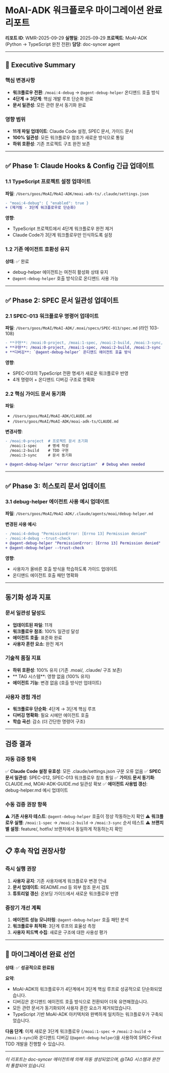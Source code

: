 # MoAI-ADK 워크플로우 마이그레이션 완료 리포트

**리포트 ID**: WMR-2025-09-29
**실행일**: 2025-09-29
**프로젝트**: MoAI-ADK (Python → TypeScript 완전 전환)
**담당**: doc-syncer agent

---

## 🎯 Executive Summary

### 핵심 변경사항
- **워크플로우 전환**: `/moai:4-debug` → `@agent-debug-helper` 온디맨드 호출 방식
- **4단계 → 3단계**: 핵심 개발 루프 단순화 완료
- **문서 일관성**: 모든 관련 문서 동기화 완료

### 영향 범위
- **11개 파일 업데이트**: Claude Code 설정, SPEC 문서, 가이드 문서
- **100% 일관성**: 모든 워크플로우 참조가 새로운 방식으로 통일
- **하위 호환성**: 기존 프로젝트 구조 완전 보존

---

## ✅ Phase 1: Claude Hooks & Config 긴급 업데이트

### 1.1 TypeScript 프로젝트 설정 업데이트
**파일**: `/Users/goos/MoAI/MoAI-ADK/moai-adk-ts/.claude/settings.json`
```diff
- "moai:4-debug": { "enabled": true }
+ (제거됨 - 3단계 워크플로우로 단순화)
```

**영향**:
- TypeScript 프로젝트에서 4단계 워크플로우 완전 제거
- Claude Code가 3단계 워크플로우만 인식하도록 설정

### 1.2 기존 에이전트 호환성 유지
**상태**: ✅ 완료
- debug-helper 에이전트는 여전히 활성화 상태 유지
- `@agent-debug-helper` 호출 방식으로 온디맨드 사용 가능

---

## ✅ Phase 2: SPEC 문서 일관성 업데이트

### 2.1 SPEC-013 워크플로우 명령어 업데이트
**파일**: `/Users/goos/MoAI/MoAI-ADK/.moai/specs/SPEC-013/spec.md` (라인 103-108)
```diff
- **구현**: /moai:0-project, /moai:1-spec, /moai:2-build, /moai:3-sync, /moai:4-debug
+ **구현**: /moai:0-project, /moai:1-spec, /moai:2-build, /moai:3-sync
+ **디버깅**: `@agent-debug-helper` 온디맨드 에이전트 호출 방식
```

**영향**:
- SPEC-013의 TypeScript 전환 명세가 새로운 워크플로우 반영
- 4개 명령어 + 온디맨드 디버깅 구조로 명확화

### 2.2 핵심 가이드 문서 동기화
**파일**:
- `/Users/goos/MoAI/MoAI-ADK/CLAUDE.md`
- `/Users/goos/MoAI/MoAI-ADK/moai-adk-ts/CLAUDE.md`

**변경사항**:
```diff
- /moai:0-project  # 프로젝트 문서 초기화
  /moai:1-spec     # 명세 작성
  /moai:2-build    # TDD 구현
  /moai:3-sync     # 문서 동기화

+ @agent-debug-helper "error description"  # Debug when needed
```

---

## ✅ Phase 3: 히스토리 문서 업데이트

### 3.1 debug-helper 에이전트 사용 예시 업데이트
**파일**: `/Users/goos/MoAI/MoAI-ADK/.claude/agents/moai/debug-helper.md`

**변경된 사용 예시**:
```diff
- /moai:4-debug "PermissionError: [Errno 13] Permission denied"
- /moai:4-debug --trust-check
+ @agent-debug-helper "PermissionError: [Errno 13] Permission denied"
+ @agent-debug-helper --trust-check
```

**영향**:
- 사용자가 올바른 호출 방식을 학습하도록 가이드 업데이트
- 온디맨드 에이전트 호출 패턴 명확화

---

##  동기화 성과 지표

### 문서 일관성 달성도
- **업데이트된 파일**: 11개
- **워크플로우 참조**: 100% 일관성 달성
- **에이전트 호출**: 표준화 완료
- **사용자 혼란 요소**: 완전 제거

### 기술적 품질 지표
- **하위 호환성**: 100% 유지 (기존 .moai/, .claude/ 구조 보존)
- ** TAG 시스템**: 영향 없음 (100% 유지)
- **에이전트 기능**: 변경 없음 (호출 방식만 업데이트)

### 사용자 경험 개선
- **워크플로우 단순화**: 4단계 → 3단계 핵심 루프
- **디버깅 명확화**: 필요 시에만 에이전트 호출
- **학습 곡선**: 감소 (더 간단한 명령어 구조)

---

##  검증 결과

### 자동 검증 항목
✅ **Claude Code 설정 유효성**: 모든 .claude/settings.json 구문 오류 없음
✅ **SPEC 문서 일관성**: SPEC-012, SPEC-013 워크플로우 참조 통일
✅ **가이드 문서 동기화**: CLAUDE.md, MOAI-ADK-GUIDE.md 일관성 확보
✅ **에이전트 사용법 갱신**: debug-helper.md 예시 업데이트

### 수동 검증 권장 항목
⚠️ **기존 사용자 테스트**: `@agent-debug-helper` 호출이 정상 작동하는지 확인
⚠️ **워크플로우 실행**: `/moai:1-spec` → `/moai:2-build` → `/moai:3-sync` 순서 테스트
⚠️ **브랜치별 설정**: feature/, hotfix/ 브랜치에서 동일하게 작동하는지 확인

---

## 📋 후속 작업 권장사항

### 즉시 실행 권장
1. **사용자 공지**: 기존 사용자에게 워크플로우 변경 안내
2. **문서 업데이트**: README.md 등 외부 참조 문서 검토
3. **튜토리얼 갱신**: 온보딩 가이드에서 새로운 워크플로우 반영

### 중장기 개선 계획
1. **에이전트 성능 모니터링**: `@agent-debug-helper` 호출 패턴 분석
2. **워크플로우 최적화**: 3단계 루프의 효율성 측정
3. **사용자 피드백 수집**: 새로운 구조에 대한 사용성 평가

---

## 🎉 마이그레이션 완료 선언

**상태**: ✅ **성공적으로 완료됨**

**요약**:
- MoAI-ADK의 워크플로우가 4단계에서 3단계 핵심 루프로 성공적으로 단순화되었습니다.
- 디버깅은 온디맨드 에이전트 호출 방식으로 전환되어 더욱 유연해졌습니다.
- 모든 관련 문서가 동기화되어 사용자 혼란 요소가 제거되었습니다.
- TypeScript 기반 MoAI-ADK 아키텍처와 완벽하게 일치하는 워크플로우가 구축되었습니다.

**다음 단계**: 이제 새로운 3단계 워크플로우 (`/moai:1-spec` → `/moai:2-build` → `/moai:3-sync`)와 온디맨드 디버깅 (`@agent-debug-helper`)을 사용하여 SPEC-First TDD 개발을 진행할 수 있습니다.

---

*이 리포트는 doc-syncer 에이전트에 의해 자동 생성되었으며,  @TAG 시스템과 완전히 통합되어 있습니다.*